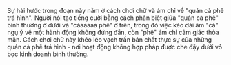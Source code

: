 Sự hài hước trong đoạn này nằm ở cách chơi chữ và ám chỉ về "quán cà phê trá hình". Người nói tạo tiếng cười bằng cách phân biệt giữa "quán cà phê" bình thường ở dưới và "càaaaaa phê" ở trên, trong đó việc kéo dài âm "cà" ngụ ý về một hành động không đứng đắn, còn "phê" ám chỉ cảm giác thỏa mãn. Cách chơi chữ này khéo léo vạch trần bản chất thực sự của những quán cà phê trá hình - nơi hoạt động không hợp pháp được che đậy dưới vỏ bọc kinh doanh bình thường.